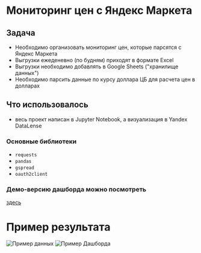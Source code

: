 # Мониторинг цен с Яндекс Маркета
## Задача
- Необходимо организовать мониторинг цен, которые парсятся с Яндекс Маркета
- Выгрузки ежеденевно (по будням) приходят в формате Excel
- Выгрузки необходимо добавлять в Google Sheets ("хранилище данных")
- Необходимо парсить данные по курсу доллара ЦБ для расчета цен в долларах
## Что использовалось
- весь проект написан в Jupyter Notebook, а визуализация в Yandex DataLense
### Основные библиотеки
- ```requests```
- ```pandas```
- ```gspread```
- ```oauth2client```
### Демо-версию дашборда можно посмотреть
[здесь](https://datalens.yandex.ru/8219beu2povoy-ezhenedelnyy-monitoring-cen)
# Пример результата
![Пример данных]()
![Пример Дашборда]()
